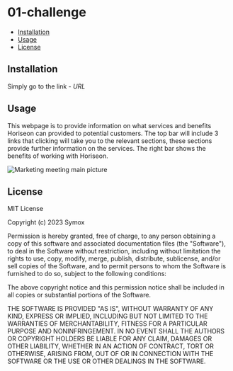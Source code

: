 # 01-challenge

* [Installation](#installation)
* [Usage](#usage)
* [License](#license)

## Installation

Simply go to the link - *URL* 

## Usage 

This webpage is to provide information on what services and benefits Horiseon can provided to potential customers.
The top bar will include 3 links that clicking will take you to the relevant sections, these sections provide further information on the services. The right bar shows the benefits of working with Horiseon.

![Marketing meeting main picture](assets/images/digital-marketing-meeting.png)

## License

MIT License

Copyright (c) 2023 Symox

Permission is hereby granted, free of charge, to any person obtaining a copy
of this software and associated documentation files (the "Software"), to deal
in the Software without restriction, including without limitation the rights
to use, copy, modify, merge, publish, distribute, sublicense, and/or sell
copies of the Software, and to permit persons to whom the Software is
furnished to do so, subject to the following conditions:

The above copyright notice and this permission notice shall be included in all
copies or substantial portions of the Software.

THE SOFTWARE IS PROVIDED "AS IS", WITHOUT WARRANTY OF ANY KIND, EXPRESS OR
IMPLIED, INCLUDING BUT NOT LIMITED TO THE WARRANTIES OF MERCHANTABILITY,
FITNESS FOR A PARTICULAR PURPOSE AND NONINFRINGEMENT. IN NO EVENT SHALL THE
AUTHORS OR COPYRIGHT HOLDERS BE LIABLE FOR ANY CLAIM, DAMAGES OR OTHER
LIABILITY, WHETHER IN AN ACTION OF CONTRACT, TORT OR OTHERWISE, ARISING FROM,
OUT OF OR IN CONNECTION WITH THE SOFTWARE OR THE USE OR OTHER DEALINGS IN THE
SOFTWARE.